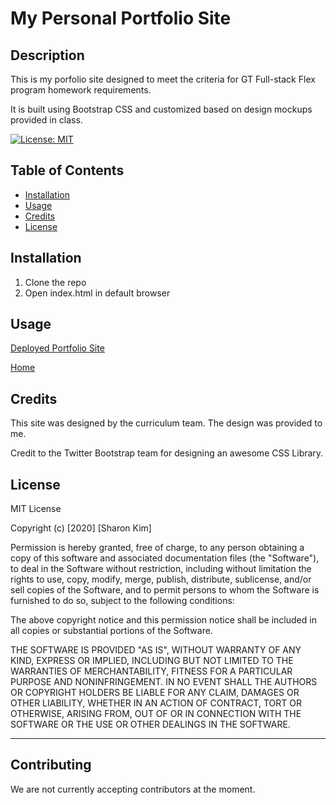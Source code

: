 # My Personal Portfolio Site

## Description 

This is my porfolio site designed to meet the criteria for GT Full-stack Flex program homework requirements.

It is built using Bootstrap CSS and customized based on design mockups provided in class.

[![License: MIT](https://img.shields.io/badge/License-MIT-yellow.svg)](https://opensource.org/licenses/MIT)

## Table of Contents


* [Installation](#installation)
* [Usage](#usage)
* [Credits](#credits)
* [License](#license)


## Installation

1. Clone the repo
2. Open index.html in default browser


## Usage 

[Deployed Portfolio Site](https://sharonkim09.github.io/gt-hw-bootstrap-portfolio/)

[Home](./assets/images/home.png)
## Credits

This site was designed by the curriculum team. The design was provided to me. 

Credit to the Twitter Bootstrap team for designing an awesome CSS Library.

## License

MIT License

Copyright (c) [2020] [Sharon Kim]

Permission is hereby granted, free of charge, to any person obtaining a copy
of this software and associated documentation files (the "Software"), to deal
in the Software without restriction, including without limitation the rights
to use, copy, modify, merge, publish, distribute, sublicense, and/or sell
copies of the Software, and to permit persons to whom the Software is
furnished to do so, subject to the following conditions:

The above copyright notice and this permission notice shall be included in all
copies or substantial portions of the Software.

THE SOFTWARE IS PROVIDED "AS IS", WITHOUT WARRANTY OF ANY KIND, EXPRESS OR
IMPLIED, INCLUDING BUT NOT LIMITED TO THE WARRANTIES OF MERCHANTABILITY,
FITNESS FOR A PARTICULAR PURPOSE AND NONINFRINGEMENT. IN NO EVENT SHALL THE
AUTHORS OR COPYRIGHT HOLDERS BE LIABLE FOR ANY CLAIM, DAMAGES OR OTHER
LIABILITY, WHETHER IN AN ACTION OF CONTRACT, TORT OR OTHERWISE, ARISING FROM,
OUT OF OR IN CONNECTION WITH THE SOFTWARE OR THE USE OR OTHER DEALINGS IN THE
SOFTWARE.


---




## Contributing

We are not currently accepting contributors at the moment.

